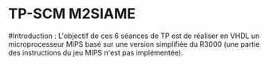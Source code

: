 # TP-SCM M2SIAME

#Introduction :
L'objectif de ces 6 séances de TP est de réaliser en VHDL un microprocesseur MIPS basé sur
une version simplifiée du R3000 (une partie des instructions du jeu MIPS n'est pas
implémentée).
